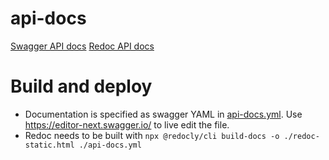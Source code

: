 # api-docs
[Swagger API docs](https://qaecy.github.io/api-docs/index.html)
[Redoc API docs](https://qaecy.github.io/api-docs/redoc-static.html)

# Build and deploy
- Documentation is specified as swagger YAML in [api-docs.yml](./api-docs.yml). Use https://editor-next.swagger.io/ to live edit the file. 
- Redoc needs to be built with `npx @redocly/cli build-docs -o ./redoc-static.html ./api-docs.yml`
